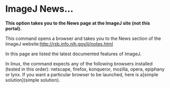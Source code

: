 # ImageJ News\...

**This option takes you to the News page at the ImageJ site (not this
portal).**

This command opens a browser and takes you to the News section of the
ImageJ website:<http://rsb.info.nih.gov/ij/notes.html>

In this page are listed the latest documented features of ImageJ.

In linux, the command expects any of the following browsers installed
(tested in this order): netscape, firefox, konqueror, mozilla, opera,
epiphany or lynx. If you want a particular browser to be launched, here
is a[simple solution](simple solution).
